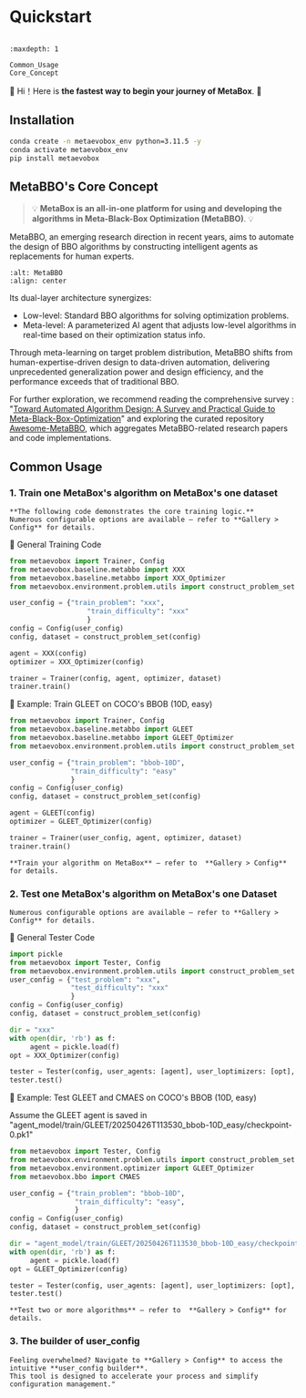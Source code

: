 # Quickstart

```{toctree}

:maxdepth: 1

Common_Usage
Core_Concept

```

🚀 Hi！Here is **the fastest way to begin your journey of MetaBox**. 🚀

## Installation

```bash
conda create -n metaevobox_env python=3.11.5 -y
conda activate metaevobox_env
pip install metaevobox
```

## MetaBBO's Core Concept

> 💡 **MetaBox is an all-in-one platform for using and developing the algorithms in Meta-Black-Box Optimization (MetaBBO)**. 💡

MetaBBO, an emerging research direction in recent years, aims to automate the design of BBO algorithms by constructing intelligent agents as replacements for human experts.

```{image} /_static/metabbo.png
:alt: MetaBBO
:align: center
```

Its dual-layer architecture synergizes:

- Low-level​​: Standard BBO algorithms for solving optimization problems.
- Meta-level​​: A parameterized AI agent that adjusts low-level algorithms in real-time based on their optimization status info.

Through meta-learning on target problem distribution, MetaBBO shifts from human-expertise-driven design to data-driven automation, delivering unprecedented generalization power and design efficiency, and the performance
exceeds that of traditional BBO.

For further exploration, we recommend reading the comprehensive survey : "[Toward Automated Algorithm Design: A Survey and Practical Guide to Meta-Black-Box-Optimization](https://arxiv.org/abs/2411.00625)" and exploring the curated repository [Awesome-MetaBBO](https://github.com/GMC-DRL/Awesome-MetaBBO), which aggregates MetaBBO-related research papers and code implementations.

## Common Usage

### 1. Train one MetaBox's algorithm on MetaBox's one dataset

```{note}
**The following code demonstrates the core training logic.**
Numerous configurable options are available — refer to **Gallery > Config** for details.
```

<!-- ```{note} Notes require **no** arguments, so content can start here.
```
```{tip} Notes require **no** arguments, so content can start here.
```
```{warning} Notes require **no** arguments, so content can start here.
```
:::{note}
This text is **standard** _Markdown_
:::
:::{warning}
This text is **standard** _Markdown_
:::
```{admonition} Here's my title
:class: note

Here's my admonition content

``` -->

🧪 General Training Code

```python
from metaevobox import Trainer, Config
from metaevobox.baseline.metabbo import XXX
from metaevobox.baseline.metabbo import XXX_Optimizer
from metaevobox.environment.problem.utils import construct_problem_set

user_config = {"train_problem": "xxx",
                   "train_difficulty": "xxx"
                   }
config = Config(user_config)
config, dataset = construct_problem_set(config)

agent = XXX(config)
optimizer = XXX_Optimizer(config)

trainer = Trainer(config, agent, optimizer, dataset)
trainer.train()
```

🎯 Example: Train GLEET on COCO's BBOB (10D, easy)

```python
from metaevobox import Trainer, Config
from metaevobox.baseline.metabbo import GLEET
from metaevobox.baseline.metabbo import GLEET_Optimizer
from metaevobox.environment.problem.utils import construct_problem_set

user_config = {"train_problem": "bbob-10D",
               "train_difficulty": "easy"
               }
config = Config(user_config)
config, dataset = construct_problem_set(config)

agent = GLEET(config)
optimizer = GLEET_Optimizer(config)

trainer = Trainer(user_config, agent, optimizer, dataset)
trainer.train()
```

```{tip}
**Train your algorithm on MetaBox** — refer to  **Gallery > Config** for details.
```

### 2. Test one MetaBox's algorithm on MetaBox's one Dataset

<!-- > [!NOTE]
> **The following code demonstrates the core test logic.**
> Numerous configurable options are available — refer to **Gallery > Config** for details. -->

```{note} **The following code demonstrates the core test logic.**
Numerous configurable options are available — refer to **Gallery > Config** for details.
```

🧪 General Tester Code

```python
import pickle
from metaevobox import Tester, Config
from metaevobox.environment.problem.utils import construct_problem_set
user_config = {"test_problem": "xxx",
               "test_difficulty": "xxx"
               }
config = Config(user_config)
config, dataset = construct_problem_set(config)

dir = "xxx"
with open(dir, 'rb') as f:
     agent = pickle.load(f)
opt = XXX_Optimizer(config)

tester = Tester(config, user_agents: [agent], user_loptimizers: [opt], user_datasets = dataset)
tester.test()
```

🎯 Example: Test GLEET and CMAES on COCO's BBOB (10D, easy)

Assume the GLEET agent is saved in "agent_model/train/GLEET/20250426T113530_bbob-10D_easy/checkpoint-0.pk1"

```python
from metaevobox import Tester, Config
from metaevobox.environment.problem.utils import construct_problem_set
from metaevobox.environment.optimizer import GLEET_Optimizer
from metaevobox.bbo import CMAES

user_config = {"train_problem": "bbob-10D",
                "train_difficulty": "easy",
                }
config = Config(user_config)
config, dataset = construct_problem_set(config)

dir = "agent_model/train/GLEET/20250426T113530_bbob-10D_easy/checkpoint-0.pk1"
with open(dir, 'rb') as f:
     agent = pickle.load(f)
opt = GLEET_Optimizer(config)

tester = Tester(config, user_agents: [agent], user_loptimizers: [opt], user_toprimizers：[CMAES], user_datasets = dataset)
tester.test()
```

```{tip} **Test your algorithm on MetaBox** — refer to  **Gallery > Config** for details.\
**Test two or more algorithms** — refer to  **Gallery > Config** for details.
```

### 3. The builder of user_config

<!-- > [!IMPORTANT]
> MetaBox provides granularly configurable parameters that empower you to **​​tailor training and testing workflows**​​. \
> ​​Feeling overwhelmed?​​ Navigate to **​​Gallery > Config**​​ to access the intuitive **user_config builder**. \
> This tool is designed to accelerate your process and simplify configuration management." -->

```{important} MetaBox provides granularly configurable parameters that empower you to **​​tailor training and testing workflows**​​.
​​Feeling overwhelmed?​​ Navigate to **​​Gallery > Config**​​ to access the intuitive **user_config builder**.
This tool is designed to accelerate your process and simplify configuration management."
```
